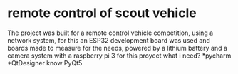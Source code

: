 # remote control of scout vehicle
 The project was built for a remote control vehicle competition, using a network system, for this an ESP32 development board was used and boards made to measure for the needs, powered by a lithium battery and a camera system with a raspberry pi 3
for this proyect what i need?
*pycharm
*QtDesigner
know PyQt5
